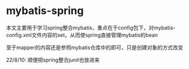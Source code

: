 # mybatis-spring
本文主要用于学习spring整合mybatis，重点在于config包下，对mybatis-config.xml文件内容的set，从而使spring直接管理mybatis的bean

至于mapper的内容还是参照mybatis仓库中的即可，只是创建对象的方式改变

22/8/10:
  顺便把spring整合junit也放进来
